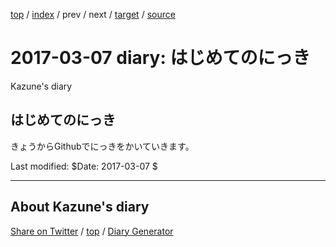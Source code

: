 [top](../index.html) 
 / [index](index.html) 
 / prev 
 / next 
 / [target](https://kazune.github.io/diary/2017/ig170307.html) 
 / [source](https://github.com/kazune/diary/blob/gh-pages/2017/ig170307.src.md) 

2017-03-07 diary: はじめてのにっき
=====================================================================================================
Kazune's diary

## はじめてのにっき

きょうからGithubでにっきをかいていきます。

Last modified: $Date: 2017-03-07 $


----------------------------------------------------------------------------------------------------

## About Kazune's diary

[Share on Twitter](https://twitter.com/intent/tweet?hashtags=igapyon%2Cdiary%2C%E3%81%84%E3%81%8C%E3%81%B4%E3%82%87%E3%82%93&text=%E3%81%AF%E3%81%98%E3%82%81%E3%81%A6%E3%81%AE%E3%81%AB%E3%81%A3%E3%81%8D&url=https%3A%2F%2Fkazune.github.io%2Fdiary%2F2017%2Fig170307.html) / [top](../index.html) / [Diary Generator](https://github.com/igapyon/igapyonv3)

